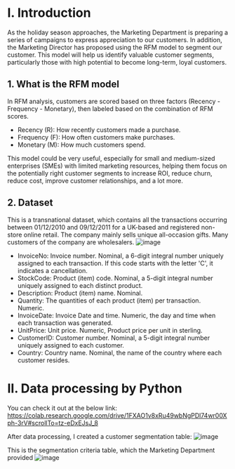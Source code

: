 # I. Introduction
As the holiday season approaches, the Marketing Department is preparing a series of campaigns to express appreciation to our customers. In addition, the Marketing Director has proposed using the RFM model to segment our customer. This model will help us identify valuable customer segments, particularly those with high potential to become long-term, loyal customers.

## 1. What is the RFM model
In RFM analysis, customers are scored based on three factors (Recency - Frequency - Monetary), then labeled based on the combination of RFM scores.
- Recency (R): How recently customers made a purchase.
- Frequency (F): How often customers make purchases.
- Monetary (M): How much customers spend.

This model could be very useful, especially for small and medium-sized enterprises (SMEs) with limited marketing resources, helping them focus on the potentially right customer segments to increase ROI, reduce churn, reduce cost, improve customer relationships, and a lot more.


## 2. Dataset
This is a transnational dataset, which contains all the transactions occurring between 01/12/2010 and 09/12/2011 for a UK-based and registered non-store online retail. The company mainly sells unique all-occasion gifts. Many customers of the company are wholesalers.
![image](https://github.com/user-attachments/assets/006a1006-3ad7-4159-915c-5ee09128df9d)

- InvoiceNo: Invoice number. Nominal, a 6-digit integral number uniquely assigned to each transaction. If this code starts with the letter 'C', it indicates a cancellation.
- StockCode: Product (item) code. Nominal, a 5-digit integral number uniquely assigned to each distinct product.
- Description: Product (item) name. Nominal.
- Quantity: The quantities of each product (item) per transaction. Numeric.
- InvoiceDate: Invoice Date and time. Numeric, the day and time when each transaction was generated.
- UnitPrice: Unit price. Numeric, Product price per unit in sterling.
- CustomerID: Customer number. Nominal, a 5-digit integral number uniquely assigned to each customer.
- Country: Country name. Nominal, the name of the country where each customer resides.

# II. Data processing by Python 
You can check it out at the below link: 
https://colab.research.google.com/drive/1FXAO1v8xRu49wbNgPDl74wr00Xph-3rV#scrollTo=tz-eDxEJsJ_8

After data processing, I created a customer segmentation table: 
![image](https://github.com/user-attachments/assets/e5166fda-d54f-4641-a6bc-c4c9e85ddd90)

This is the segmentation criteria table, which the Marketing Department provided
![image](https://github.com/user-attachments/assets/af247523-202b-4ab0-8ec7-061777ed8b25)

